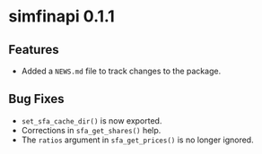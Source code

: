 # simfinapi 0.1.1

## Features
* Added a `NEWS.md` file to track changes to the package.

## Bug Fixes
* `set_sfa_cache_dir()` is now exported.
* Corrections in `sfa_get_shares()` help.
* The `ratios` argument in `sfa_get_prices()` is no longer ignored.
